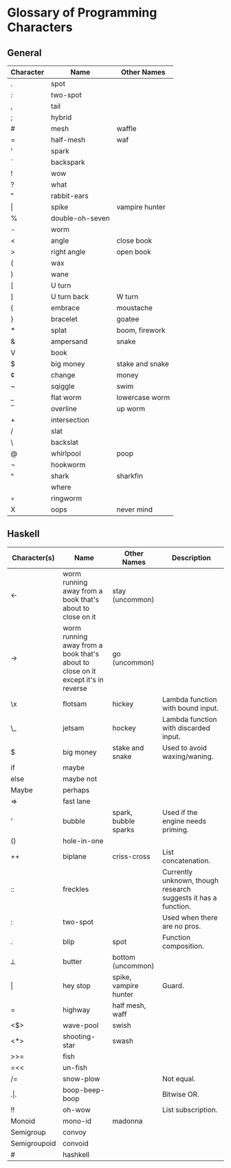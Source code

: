 # Glossary of Programming Characters

## General

| Character | Name            | Other Names     |
| --------- | --------------- | --------------- |
| .         | spot            |                 |
| :         | two-spot        |                 |
| ,         | tail            |                 |
| ;         | hybrid          |                 |
| #         | mesh            | waffle          |
| =         | half-mesh       | waf             |
| '         | spark           |                 |
| `         | backspark       |                 |
| !         | wow             |                 |
| ?         | what            |                 |
| "         | rabbit-ears     |                 |
| \|        | spike           | vampire hunter  |
| %         | double-oh-seven |                 |
| -         | worm            |                 |
| <         | angle           | close book      |
| >         | right angle     | open book       |
| (         | wax             |                 |
| )         | wane            |                 |
| [         | U turn          |                 |
| ]         | U turn back     | W turn          |
| {         | embrace         | moustache       |
| }         | bracelet        | goatee          |
| *         | splat           | boom, firework  |
| &         | ampersand       | snake           |
| V         | book            |                 |
| $         | big money       | stake and snake |
| &cent;    | change          | money           |
| ~         | sqiggle         | swim            |
| _         | flat worm       | lowercase worm  |
| &oline;   | overline        | up worm         |
| +         | intersection    |                 |
| /         | slat            |                 |
| \\        | backslat        |                 |
| @         | whirlpool       | poop            |
| &#172;    | hookworm        |                 |
| ^         | shark           | sharkfin        |
| &nbsp;    | where           |                 |
| &#9702;   | ringworm        |                 |
| X         | oops            | never mind      |


## Haskell

| Character(s) | Name                                                                             | Other Names           | Description                                                    |
| ------------ | -------------------------------------------------------------------------------- | --------------------- | -------------------------------------------------------------- |
| <-           | worm running away from a book that's about to close on it                        | stay (uncommon)       |                                                                |
| ->           | worm running away from a book that's about to close on it except it's in reverse | go (uncommon)         |                                                                |
| \\x          | flotsam                                                                          | hickey                | Lambda function with bound input.                              |
| \\_          | jetsam                                                                           | hockey                | Lambda function with discarded input.                          |
| $            | big money                                                                        | stake and snake       | Used to avoid waxing/waning.                                   |
| if           | maybe                                                                            |                       |                                                                |
| else         | maybe not                                                                        |                       |                                                                |
| Maybe        | perhaps                                                                          |                       |                                                                |
| =>           | fast lane                                                                        |                       |                                                                |
| '            | bubble                                                                           | spark, bubble sparks  | Used if the engine needs priming.                              |
| ()           | hole-in-one                                                                      |                       |                                                                |
| ++           | biplane                                                                          | criss-cross           | List concatenation.                                            |
| ::           | freckles                                                                         |                       | Currently unknown, though research suggests it has a function. |
| :            | two-spot                                                                         |                       | Used when there are no pros.                                   |
| .            | blip                                                                             | spot                  | Function composition.                                          |
| &#10178;     | butter                                                                           | bottom (uncommon)     |                                                                |
| \|           | hey stop                                                                         | spike, vampire hunter | Guard.                                                         |
| =            | highway                                                                          | half mesh, waff       |                                                                |
| <$>          | wave-pool                                                                        | swish                 |                                                                |
| <*>          | shooting-star                                                                    | swash                 |                                                                |
| >>=          | fish                                                                             |                       |                                                                |
| =<<          | un-fish                                                                          |                       |                                                                |
| /=           | snow-plow                                                                        |                       | Not equal.                                                     |
| .\|.         | boop-beep-boop                                                                   |                       | Bitwise OR.                                                    |
| !!           | oh-wow                                                                           |                       | List subscription.                                             |
| Monoid       | mono-id                                                                          | madonna               |                                                                |
| Semigroup    | convoy                                                                           |                       |                                                                |
| Semigroupoid | convoid                                                                          |                       |                                                                |
| #            | hashkell                                                                         |                       |                                                                |

